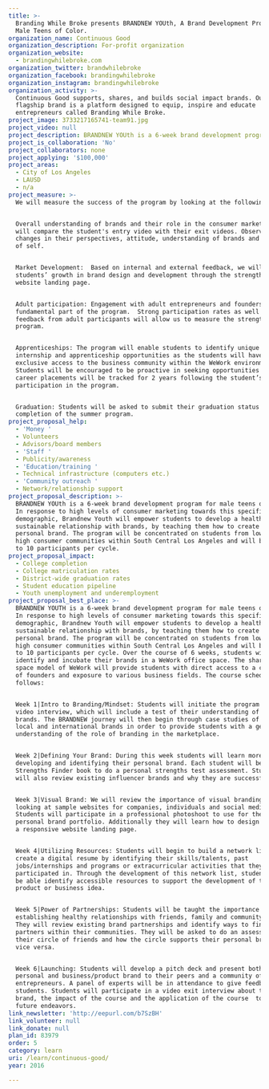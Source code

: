 ```yaml
---
title: >-
  Branding While Broke presents BRANDNEW YOUth, A Brand Development Program for
  Male Teens of Color.
organization_name: Continuous Good
organization_description: For-profit organization
organization_website:
  - brandingwhilebroke.com
organization_twitter: brandwhilebroke
organization_facebook: brandingwhilebroke
organization_instagram: brandingwhilebroke
organization_activity: >-
  Continuous Good supports, shares, and builds social impact brands. Our
  flagship brand is a platform designed to equip, inspire and educate
  entrepreneurs called Branding While Broke.
project_image: 3733217165741-team91.jpg
project_video: null
project_description: BRANDNEW YOUth is a 6-week brand development program for male teens of color.
project_is_collaboration: 'No'
project_collaborators: none
project_applying: '$100,000'
project_areas:
  - City of Los Angeles
  - LAUSD
  - n/a
project_measure: >-
  We will measure the success of the program by looking at the following:


  Overall understanding of brands and their role in the consumer marketplace: We
  will compare the student's entry video with their exit videos. Observing any
  changes in their perspectives, attitude, understanding of brands and awareness
  of self.


  Market Development:  Based on internal and external feedback, we will evaluate
  students’ growth in brand design and development through the strength of their
  website landing page.  


  Adult participation: Engagement with adult entrepreneurs and founders is a
  fundamental part of the program.  Strong participation rates as well as
  feedback from adult participants will allow us to measure the strength of
  program. 


  Apprenticeships: The program will enable students to identify unique
  internship and apprenticeship opportunities as the students will have
  exclusive access to the business community within the WeWork environment. 
  Students will be encouraged to be proactive in seeking opportunities and
  career placements will be tracked for 2 years following the student’s
  participation in the program.       


  Graduation: Students will be asked to submit their graduation status post
  completion of the summer program.
project_proposal_help:
  - 'Money '
  - Volunteers
  - Advisors/board members
  - 'Staff '
  - Publicity/awareness
  - 'Education/training '
  - Technical infrastructure (computers etc.)
  - 'Community outreach '
  - Network/relationship support
project_proposal_description: >-
  BRANDNEW YOUth is a 6-week brand development program for male teens of color.
  In response to high levels of consumer marketing towards this specific
  demographic, Brandnew Youth will empower students to develop a healthy and
  sustainable relationship with brands, by teaching them how to create their own
  personal brand. The program will be concentrated on students from low income,
  high consumer communities within South Central Los Angeles and will be limited
  to 10 participants per cycle.
project_proposal_impact:
  - College completion
  - College matriculation rates
  - District-wide graduation rates
  - Student education pipeline
  - Youth unemployment and underemployment
project_proposal_best_place: >-
  BRANDNEW YOUTH is a 6-week brand development program for male teens of color.
  In response to high levels of consumer marketing towards this specific
  demographic, Brandnew Youth will empower students to develop a healthy and
  sustainable relationship with brands, by teaching them how to create their own
  personal brand. The program will be concentrated on students from low income,
  high consumer communities within South Central Los Angeles and will be limited
  to 10 participants per cycle. Over the course of 6 weeks, students will
  identify and incubate their brands in a WeWork office space. The shared office
  space model of WeWork will provide students with direct access to a community
  of founders and exposure to various business fields. The course schedule is as
  follows: 


  Week 1|Intro to Branding/Mindset: Students will initiate the program with  a
  video interview, which will include a test of their understanding of consumer
  brands. The BRANDNEW journey will then begin through case studies of popular
  local and international brands in order to provide students with a general
  understanding of the role of branding in the marketplace. 


  Week 2|Defining Your Brand: During this week students will learn more about
  developing and identifying their personal brand. Each student will be given a
  Strengths Finder book to do a personal strengths test assessment. Students
  will also review existing influencer brands and why they are successful. 


  Week 3|Visual Brand: We will review the importance of visual branding by
  looking at sample websites for companies, individuals and social media pages.
  Students will participate in a professional photoshoot to use for their
  personal brand portfolio. Additionally they will learn how to design and build
  a responsive website landing page. 


  Week 4|Utilizing Resources: Students will begin to build a network list and
  create a digital resume by identifying their skills/talents, past
  jobs/internships and programs or extracurricular activities that they have
  participated in. Through the development of this network list, students will
  be able identify accessible resources to support the development of their
  product or business idea.


  Week 5|Power of Partnerships: Students will be taught the importance of
  establishing healthy relationships with friends, family and community members.
  They will review existing brand partnerships and identify ways to find
  partners within their communities. They will be asked to do an assessment of
  their circle of friends and how the circle supports their personal brand and
  vice versa. 


  Week 6|Launching: Students will develop a pitch deck and present both their
  personal and business/product brand to their peers and a community of
  entrepreneurs. A panel of experts will be in attendance to give feedback to
  students. Students will participate in a video exit interview about their
  brand, the impact of the course and the application of the course  to their
  future endeavors.
link_newsletter: 'http://eepurl.com/b7SzBH'
link_volunteer: null
link_donate: null
plan_id: 83979
order: 5
category: learn
uri: /learn/continuous-good/
year: 2016

---
```

